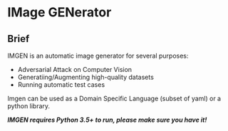# IMage GENerator

## Brief

IMGEN is an automatic image generator for several purposes:

* Adversarial Attack on Computer Vision
* Generatiing/Augmenting high-quality datasets
* Running automatic test cases

Imgen can be used as a Domain Specific Language (subset of yaml) or a python library.

***IMGEN requires Python 3.5+ to run, please make sure you have it!***